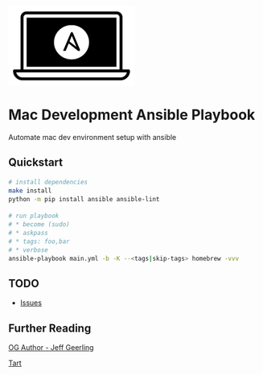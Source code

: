 <img src="static/logo.png" width="250" height="156" alt="Mac Dev Playbook Logo" />

# Mac Development Ansible Playbook

Automate mac dev environment setup with ansible

## Quickstart
```bash
# install dependencies
make install
python -m pip install ansible ansible-lint

# run playbook
# * become (sudo)
# * askpass
# * tags: foo,bar
# * verbose
ansible-playbook main.yml -b -K --<tags|skip-tags> homebrew -vvv
```

## TODO
* [Issues](https://github.com/pythoninthegrass/mac_dev_playbook/issues)

## Further Reading
[OG Author - Jeff Geerling](https://github.com/geerlingguy/mac-dev-playbook)

[Tart](https://github.com/cirruslabs/tart)
